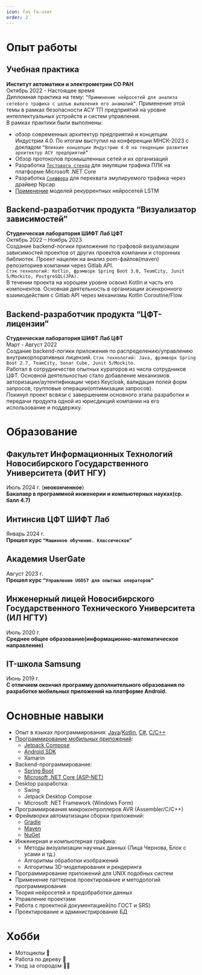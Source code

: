 ```yaml
---
icon: fas fa-user
order: 2
---
```


# Опыт работы 

## Учебная практика
**Институт автоматики и электрометрии СО РАН**  
Октябрь 2022 - Настоящее время  
Дипломная практика на тему: ``“Приминение нейросетей для анализа сетевого
трафика с целью выявления его анамалий”``. Применение этой темы в рамках
безопасности АСУ ТП предприятий на уровне интеллектуальных устройств и
систем управления.  
В рамках практики были выполнены:
- обзор современных архитектур предприятий и концепции Индустрии 4.0. По
  итогам выступил на конференции МНСК-2023 с докладом ``“Влияние
  концепции Индустрии 4.0 на тенденции развития архитектур АСУ
  предприятий”``
- Обзор протоколов промышленных сетей и их организаций 
- Разработка [`Тестового стенда`](https://github.com/DetectionNetworkTrafficAnomaliesForICS/TestStand) для эмуляции трафика ПЛК на платформе Microsoft .NET Core 
- Разработка [`Сниффера`](https://github.com/DetectionNetworkTrafficAnomaliesForICS/Sniffer) для перехвата эмулируемого трафика через драйвер Npcap
- [Применение](https://github.com/DetectionNetworkTrafficAnomaliesForICS/ML) моделей рекуррентных нейросетей LSTM

## Backend-разработчик продукта “Визуализатор зависимостей”
**Студенческая лаборатория ШИФТ Лаб ЦФТ**  
Октябрь 2022 – Ноябрь 2023  
Создание backend-логики приложения по графовой визуализации зависимостей
проектов от других проектов компании и сторонних библиотек. Проект нацелен на
анализ pom-файлов(maven) репозиториев компании через Gitlab API.   
``Стэк
технологий: Kotlin, фрэмворк Spring Boot 3.0, TeamCity, Junit 5/Mockito,
PostgreSQL(JPA).``  
В течении проекта на хорошем уровне освоил Kotlin и часть его
компонентов. Основная деятельность в организации асинхронного взаимодействия с
Gitlab API через механизмы Kotlin Coroutine/Flow.

## Backend-разработчик продукта “ЦФТ-лицензии”
**Студенческая лаборатория ШИФТ Лаб ЦФТ**  
Март - Август 2022  
Создание backend-логики приложения по распределению/управлению
внутрикорпоративных лицензий.
``Стэк технологий: Java, фрэмворк Spring Boot 2.7,
TeamCity, Sonar Cube, Junit 5/Mockito.``  
Работал в сотрудничестве опытных кураторов из числа сотрудников ЦФТ.
Основной деятельностью стало добавление механизмов
авторизации/аутентификации через Keycloak, валидация полей форм запросов,
групповые операции(оптимизации запросов).  
Покинул проект всвязи с завершением основного этапа разработки и передачи
продукта одной из юрисдикций компании на его использование и поддержку.


# Образование 

## Факультет Информационных Технологий Новосибирского Государственного Университета (ФИТ НГУ)
Июль 2024 г. (__неоконченное__)  
**Бакалавр в программной инженерии и компьютерных науках(ср. балл 4.7)**

## Интинсив ЦФТ ШИФТ Лаб
Январь 2024 г.  
**Прошел курс ``“Машинное обучение. Классическое”``**

## Академия UserGate
Август 2023 г.  
**Прошел курс ``“Управление UGOS7 для опытных операторов”``**

## Инженерный лицей Новосибирского Государственного Технического Университета (ИЛ НГТУ)
Июль 2020 г.  
**Среднее общее образование(информационно-математическое направление)**

## IT-школа Samsung
Июнь 2019 г.  
**С отличием окончил программу дополнительного образования по разработке мобильных приложений на платформе Android.**


# Основные навыки

- Опыт в языках программирования: [Java](/tags/java)/[Kotlin](/tags/kotlin), [С#](/tags/c#), [C/C++](/tags/c++)
- [Программирование мобильных приложений](/tags/mobile):
    - [Jetpack Compose](/tags/jetpackcompose)
    - [Android SDK](/tags/android)
    - Xamarin 
- Backend-программирование:
    - [Spring Boot](/tags/springboot)
    - [Microsoft .NET Core (ASP-NET)](/tags/aspnet)
- Desktop разработка:
    - Swing
    - Jetpack Desktop Compose
    - Microsoft .NET Framework (Windows Form)
- Программирования микроконтроллеров AVR (Assembler/C/C++)
- Фреймворки автоматизации сборки приложений:
    - [Gradle](/tags/gradle)
    - [Maven](/tags/maven)
    - [NuGet](/tags/nuget)
- Инженерная и компьютерная графика:
    - Методы визуализации научных данных (Лица Чернова, Блок с усами и тд.)
    - Алгоритмы обработки изображений
    - Алгоритмы 3D-моделирования и рендеринга
- Программирование приложений для UNIX подобных систем
- Применение паттернов проектирование и методологий программирования
- Теория нейросетей и предобработки данных
- Управление проектами 
- Работа с проектной документацией(по ГОСТ и SRS)
- Проектирование и администрирование БД

# Хобби

- Мотоциклы 🛵
- Работа по дереву 🌳
- Уход за огородом 🥒🍅